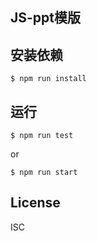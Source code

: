 ## JS-ppt模版


## 安装依赖  
 
```
$ npm run install
```

## 运行  
 
```
$ npm run test
```
or 
```
$ npm run start
```


## License
ISC